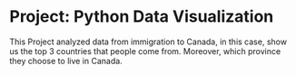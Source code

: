 # Project: Python Data Visualization
This Project analyzed data from immigration to Canada, in this case, show us the top 3 countries that people come from. Moreover, which province they choose to live in Canada.
